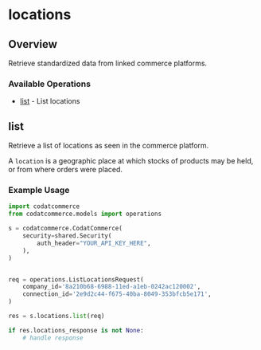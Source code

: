 # locations

## Overview

Retrieve standardized data from linked commerce platforms.

### Available Operations

* [list](#list) - List locations

## list

Retrieve a list of locations as seen in the commerce platform.

A `location` is a geographic place at which stocks of products may be held, or from where orders were placed.

### Example Usage

```python
import codatcommerce
from codatcommerce.models import operations

s = codatcommerce.CodatCommerce(
    security=shared.Security(
        auth_header="YOUR_API_KEY_HERE",
    ),
)


req = operations.ListLocationsRequest(
    company_id='8a210b68-6988-11ed-a1eb-0242ac120002',
    connection_id='2e9d2c44-f675-40ba-8049-353bfcb5e171',
)

res = s.locations.list(req)

if res.locations_response is not None:
    # handle response
```
